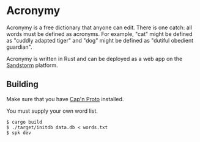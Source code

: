 # Acronymy

Acronymy is a free dictionary that anyone can edit.
There is one catch: all words must be defined
as acronyms.
For example, "cat" might be defined as "cuddly adapted tiger"
and "dog" might be defined as "dutiful obedient guardian".


Acronymy is written in Rust and can be deployed as a web app on the
[Sandstorm](https://sandstorm.io) platform.


## Building

Make sure that you have [Cap'n Proto](https://github.com/kentonv/capnproto) installed.

You must supply your own word list.

```
$ cargo build
$ ./target/initdb data.db < words.txt
$ spk dev
```